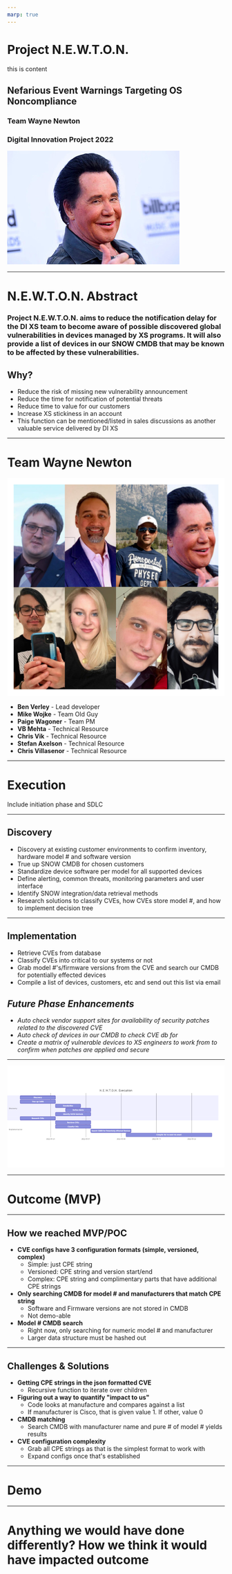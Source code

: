 ```yaml
---
marp: true
---
```


# Project N.E.W.T.O.N.
this is content
## Nefarious Event Warnings Targeting OS Noncompliance
### Team Wayne Newton
### Digital Innovation Project 2022
![bg left:33%](https://raw.githubusercontent.com/pwagoner/Wayne-Newton/main/newton.jpg)

---
# N.E.W.T.O.N. Abstract
### Project N.E.W.T.O.N. aims to reduce the notification delay for the DI XS team to become aware of possible discovered global vulnerabilities in devices managed by XS programs. It will also provide a list of devices in our SNOW CMDB that may be known to be affected by these vulnerabilities.
## Why?
- Reduce the risk of missing new vulnerability announcement
- Reduce the time for notification of potential threats
- Reduce time to value for our customers
- Increase XS stickiness in an account
- This function can be mentioned/listed in sales discussions as another valuable service delivered by DI XS

---
# Team Wayne Newton
![bg left](https://raw.githubusercontent.com/pwagoner/Wayne-Newton/main/Wayne%20Newtons%20(1).png)
- **Ben Verley** - Lead developer
- **Mike Wojke** - Team Old Guy
- **Paige Wagoner** - Team PM
- **VB Mehta** - Technical Resource
- **Chris Vik** - Technical Resource
- **Stefan Axelson** - Technical Resource
- **Chris Villasenor** - Technical Resource

---
# Execution
Include initiation phase and SDLC

---
## Discovery
- Discovery at existing customer environments to confirm inventory, hardware model # and software version
- True up SNOW CMDB for chosen customers
- Standardize device software per model for all supported devices
- Define alerting, common threats, monitoring parameters and user interface
- Identify SNOW integration/data retrieval methods
- Research solutions to classify CVEs, how CVEs store model #, and how to implement decision tree

---
## Implementation
- Retrieve CVEs from database
- Classify CVEs into critical to our systems or not
- Grab model #'s/firmware versions from the CVE and search our CMDB for potentially effected devices
- Compile a list of devices, customers, etc and send out this list via email
## *Future Phase Enhancements*
- *Auto check vendor support sites for availability of security patches related to the discovered CVE*
- *Auto check of devices in our CMDB to check CVE db for*
- *Create a matrix of vulnerable devices to XS engineers to work from to confirm when patches are applied and secure*

---
![bg contain](https://raw.githubusercontent.com/pwagoner/Wayne-Newton/main/Execution.png)

---
# Outcome (MVP)

---
## How we reached MVP/POC
- **CVE configs have 3 configuration formats (simple, versioned, complex)**
    * Simple: just CPE string
    * Versioned: CPE string and version start/end
    * Complex: CPE string and complimentary parts that have additional CPE strings
- **Only searching CMDB for model # and manufacturers that match CPE string**
    * Software and Firmware versions are not stored in CMDB
    * Not demo-able
- **Model # CMDB search**
    * Right now, only searching for numeric model # and manufacturer
    * Larger data structure must be hashed out

---
## Challenges & Solutions
- **Getting CPE strings in the json formatted CVE**
    * Recursive function to iterate over children
- **Figuring out a way to quantify "impact to us"**
    * Code looks at manufacture and compares against a list
    * If manufacturer is Cisco, that is given value 1. If other, value 0
- **CMDB matching**
    * Search CMDB with manufacturer name and pure # of model # yields results
- **CVE configuration complexity**
    * Grab all CPE strings as that is the simplest format to work with
    * Expand configs once that's established

---
# Demo

---
# Anything we would have done differently? How we think it would have impacted outcome
